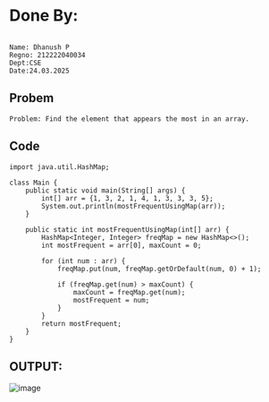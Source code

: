 # Done By:

```

Name: Dhanush P
Regno: 212222040034
Dept:CSE
Date:24.03.2025
```
## Probem

```
Problem: Find the element that appears the most in an array.
```
## Code

```
import java.util.HashMap;

class Main {
    public static void main(String[] args) {
        int[] arr = {1, 3, 2, 1, 4, 1, 3, 3, 3, 5};
        System.out.println(mostFrequentUsingMap(arr));
    }

    public static int mostFrequentUsingMap(int[] arr) {
        HashMap<Integer, Integer> freqMap = new HashMap<>();
        int mostFrequent = arr[0], maxCount = 0;

        for (int num : arr) {
            freqMap.put(num, freqMap.getOrDefault(num, 0) + 1);

            if (freqMap.get(num) > maxCount) {
                maxCount = freqMap.get(num);
                mostFrequent = num;
            }
        }
        return mostFrequent;
    }
}

```
## OUTPUT:

![image](https://github.com/user-attachments/assets/93f2414b-ee05-4541-b7f1-95d6fa216980)
